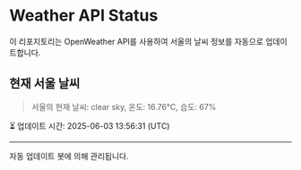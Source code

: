 
# Weather API Status

이 리포지토리는 OpenWeather API를 사용하여 서울의 날씨 정보를 자동으로 업데이트합니다.

## 현재 서울 날씨
> 서울의 현재 날씨: clear sky, 온도: 16.76°C, 습도: 67%

⏳ 업데이트 시간: 2025-06-03 13:56:31 (UTC)

---
자동 업데이트 봇에 의해 관리됩니다.
